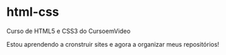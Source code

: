 # html-css
 Curso de HTML5 e CSS3 do CursoemVideo

Estou aprendendo a cronstruir sites e agora a organizar meus repositórios!
